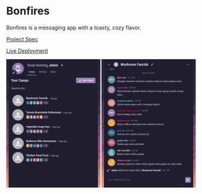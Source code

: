 # Bonfires

Bonfires is a messaging app with a toasty, cozy flavor.

[Project Spec](https://www.theodinproject.com/lessons/nodejs-messaging-app)

[Live Deployment](https://bonfires.up.railway.app)

![Bonfires channel overview and messaging view.](https://github.com/endulum/bonfires/blob/main/screenshot.png)
